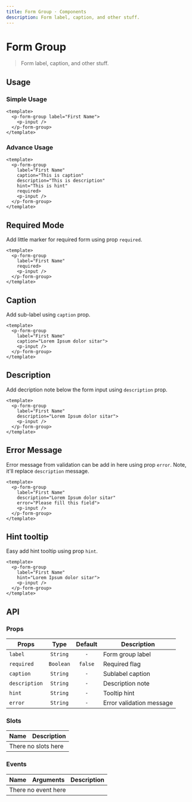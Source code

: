 ```yaml
---
title: Form Group · Components
description: Form label, caption, and other stuff.
---
```


<script setup>
  import pFormGroup from './FormGroup.vue'
  import pInput from '../input/Input.vue'
  import pCheckbox from '../checkbox/Checkbox.vue'
</script>

# Form Group

> Form label, caption, and other stuff.

## Usage

### Simple Usage

<preview>
  <p-form-group label="First Name">
    <p-input />
  </p-form-group>
</preview>

```vue
<template>
  <p-form-group label="First Name">
    <p-input />
  </p-form-group>
</template>
```

### Advance Usage

<preview>
  <p-form-group
    label="First Name"
    caption="This is caption"
    description="This is description"
    hint="This is hint"
    required>
    <p-input />
  </p-form-group>
</preview>

```vue
<template>
  <p-form-group
    label="First Name"
    caption="This is caption"
    description="This is description"
    hint="This is hint"
    required>
    <p-input />
  </p-form-group>
</template>
```

## Required Mode

Add little marker for required form using prop `required`.

<preview>
  <p-form-group
    label="First Name"
    required>
    <p-input />
  </p-form-group>
</preview>

```vue
<template>
  <p-form-group
    label="First Name"
    required>
    <p-input />
  </p-form-group>
</template>
```

## Caption
Add sub-label using `caption` prop.

<preview>
  <p-form-group
    label="First Name"
    caption="Lorem Ipsum dolor sitar">
    <p-input />
  </p-form-group>
</preview>

```vue
<template>
  <p-form-group
    label="First Name"
    caption="Lorem Ipsum dolor sitar">
    <p-input />
  </p-form-group>
</template>
```

## Description

Add decription note below the form input using `description` prop.

<preview>
  <p-form-group
    label="First Name"
    description="Lorem Ipsum dolor sitar">
    <p-input />
  </p-form-group>
</preview>

```vue
<template>
  <p-form-group
    label="First Name"
    description="Lorem Ipsum dolor sitar">
    <p-input />
  </p-form-group>
</template>
```

## Error Message

Error message from validation can be add in here using prop `error`. Note, it'll replace `description` message.

<preview class="flex-col space-y-4">
  <div>
    <p-form-group
      label="First Name"
      description="Lorem Ipsum dolor sitar"
      error="Please fill this field">
      <p-input />
    </p-form-group>
  </div>
</preview>

```vue
<template>
  <p-form-group
    label="First Name"
    description="Lorem Ipsum dolor sitar"
    error="Please fill this field">
    <p-input />
  </p-form-group>
</template>
```
## Hint tooltip

Easy add hint tooltip using prop `hint`.

<preview>
  <p-form-group
    label="First Name"
    hint="Lorem Ipsum dolor sitar">
    <p-input />
  </p-form-group>
</preview>

```vue
<template>
  <p-form-group
    label="First Name"
    hint="Lorem Ipsum dolor sitar">
    <p-input />
  </p-form-group>
</template>
```

## API

### Props

| Props         |   Type    | Default | Description              |
|---------------|:---------:|:-------:|--------------------------|
| `label`       | `String`  |   `-`   | Form group label         |
| `required`    | `Boolean` | `false` | Required flag            |
| `caption`     | `String`  |   `-`   | Sublabel caption         |
| `description` | `String`  |   `-`   | Description note         |
| `hint`        | `String`  |   `-`   | Tooltip hint             |
| `error`       | `String`  |   `-`   | Error validation message |

### Slots

<table>
  <thead>
    <tr>
      <th>Name</th>
      <th>Description</th>
    </tr>
  </thead>
  <tbody>
    <tr>
      <td colspan="2" class="text-center">There no slots here</td>
    </tr>
  </tbody>
</table>

### Events

<table>
  <thead>
    <tr>
      <th>Name</th>
      <th>Arguments</th>
      <th>Description</th>
    </tr>
  </thead>
  <tbody>
    <tr>
      <td colspan="3" class="text-center">There no event here</td>
    </tr>
  </tbody>
</table>
